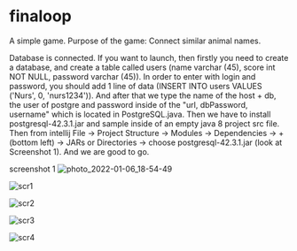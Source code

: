 # finaloop

A simple game.
Purpose of the game: Connect similar animal names.

Database is connected. If you want to launch, then firstly you need to create a database, and create a table called users (name varchar (45), score int NOT NULL, password varchar (45)). In order to enter with login and password, you should add 1 line of data (INSERT INTO users VALUES ('Nurs', 0, 'nurs1234')).
And after that we type the name of the host + db, the user of postgre and password inside of the "url, dbPassword, username" which is located in PostgreSQL.java.
Then we have to install postgresql-42.3.1.jar and sample inside of an empty java 8 project src file.
Then from intellij File -> Project Structure -> Modules -> Dependencies -> + (bottom left) -> JARs or Directories -> choose postgresql-42.3.1.jar (look at Screenshot 1).
And we are good to go.

screenshot 1
![photo_2022-01-06_18-54-49](https://user-images.githubusercontent.com/76108792/148386196-aa0be6da-89b3-45fb-a254-3f722ffadaff.jpg)

![scr1](https://user-images.githubusercontent.com/76108792/148382189-0d1db7f9-5f1b-4bdb-9d9e-e415df87c6a7.PNG)

![scr2](https://user-images.githubusercontent.com/76108792/148382248-8a5a6c64-3c39-4aea-8333-d837ad41f6e0.PNG)

![scr3](https://user-images.githubusercontent.com/76108792/148382285-3c06d596-b43d-4dfb-aa22-8ad848fbd8ce.PNG)

![scr4](https://user-images.githubusercontent.com/76108792/148382379-290474ff-77e4-488e-960c-e0b5fa2b659f.PNG)

